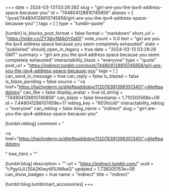 +++
date = 2024-03-13T03:29:28Z
slug = "girl-are-you-the-ipv4-address-space-because-you"
id = "744804128810745856"
aliases = [ "/post/744804128810745856/girl-are-you-the-ipv4-address-space-because-you" ]
tags = [ ]
type = "tumblr-quote"

[tumblr]
is_blocks_post_format = false
format = "markdown"
short_url = "https://tmblr.co/ZY3jbyfM4sYr0a00"
note_count = 0.0
text = "girl are you the ipv4 address space because you seem completely exhausted"
state = "published"
should_open_in_legacy = true
date = "2024-03-13 03:29:28 GMT"
summary = "girl are you the ipv4 address space because you seem completely exhausted"
interactability_blaze = "everyone"
type = "quote"
post_url = "https://indirect.tumblr.com/post/744804128810745856/girl-are-you-the-ipv4-address-space-because-you"
tags = [ ]
can_send_in_message = true
can_reply = false
is_blazed = false
is_blaze_pending = false
source = "<a href=\"https://hachyderm.io/@leftpaddotpy/112078391399351340\">@leftpaddotpy</a>"
can_like = false
display_avatar = true
id_string = "744804128810745856"
can_blaze = false
timestamp = 1.710300568e+09
id = 7.448041288107459e+17
reblog_key = "KE0foUdi"
interactability_reblog = "everyone"
can_reblog = false
blog_name = "indirect"
slug = "girl-are-you-the-ipv4-address-space-because-you"

[tumblr.reblog]
comment = "<p><a href=\"https://hachyderm.io/@leftpaddotpy/112078391399351340\">@leftpaddotpy</a></p>"
tree_html = ""

[tumblr.blog]
description = ""
url = "https://indirect.tumblr.com/"
uuid = "t:PgyUJU3SA2Klwyt81UWAwQ"
updated = 1.738205153e+09
can_show_badges = true
name = "indirect"
title = "indirect"

[tumblr.blog.tumblrmart_accessories]
+++
